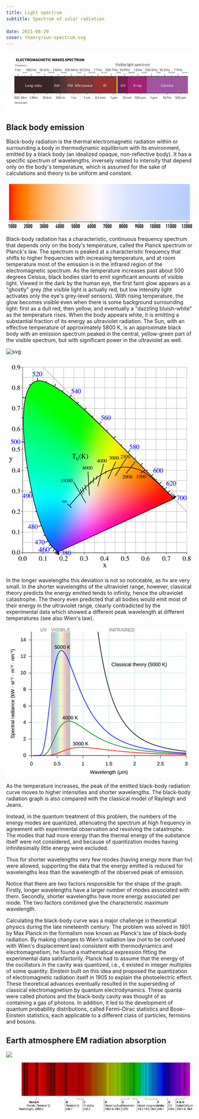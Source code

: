 ```yaml
---
title: Light spectrum
subtitle: Spectrum of solar radiation

date: 2021-08-29
cover: theory/sun-spectrum.svg
---
```


![svg](./em-spectrum.svg)

## Black body emission

Black-body radiation is the thermal electromagnetic radiation within or surrounding a body in thermodynamic equilibrium with its environment, emitted by a black body (an idealized opaque, non-reflective body). It has a specific spectrum of wavelengths, inversely related to intensity that depend only on the body's temperature, which is assumed for the sake of calculations and theory to be uniform and constant.

![svg](./Color_temperature_black_body_800-12200K.svg)

Black-body radiation has a characteristic, continuous frequency spectrum that depends only on the body's temperature, called the Planck spectrum or Planck's law. The spectrum is peaked at a characteristic frequency that shifts to higher frequencies with increasing temperature, and at room temperature most of the emission is in the infrared region of the electromagnetic spectrum. As the temperature increases past about 500 degrees Celsius, black bodies start to emit significant amounts of visible light. Viewed in the dark by the human eye, the first faint glow appears as a "ghostly" grey (the visible light is actually red, but low intensity light activates only the eye's grey-level sensors). With rising temperature, the glow becomes visible even when there is some background surrounding light: first as a dull red, then yellow, and eventually a "dazzling bluish-white" as the temperature rises. When the body appears white, it is emitting a substantial fraction of its energy as ultraviolet radiation. The Sun, with an effective temperature of approximately 5800 K, is an approximate black body with an emission spectrum peaked in the central, yellow-green part of the visible spectrum, but with significant power in the ultraviolet as well.

![svg](./Wiens_law.svg)

![](./PlanckianLocus.png)

In the longer wavelengths this deviation is not so noticeable, as hv are very small. In the shorter wavelengths of the ultraviolet range, however, classical theory predicts the energy emitted tends to infinity, hence the ultraviolet catastrophe. The theory even predicted that all bodies would emit most of their energy in the ultraviolet range, clearly contradicted by the experimental data which showed a different peak wavelength at different temperatures (see also Wien's law).

![svg](./Black_body.svg)

As the temperature increases, the peak of the emitted black-body radiation curve moves to higher intensities and shorter wavelengths. The black-body radiation graph is also compared with the classical model of Rayleigh and Jeans.

Instead, in the quantum treatment of this problem, the numbers of the energy modes are quantized, attenuating the spectrum at high frequency in agreement with experimental observation and resolving the catastrophe. The modes that had more energy than the thermal energy of the substance itself were not considered, and because of quantization modes having infinitesimally little energy were excluded.

Thus for shorter wavelengths very few modes (having energy more than hν) were allowed, supporting the data that the energy emitted is reduced for wavelengths less than the wavelength of the observed peak of emission.

Notice that there are two factors responsible for the shape of the graph. Firstly, longer wavelengths have a larger number of modes associated with them. Secondly, shorter wavelengths have more energy associated per mode. The two factors combined give the characteristic maximum wavelength.

Calculating the black-body curve was a major challenge in theoretical physics during the late nineteenth century. The problem was solved in 1901 by Max Planck in the formalism now known as Planck's law of black-body radiation. By making changes to Wien's radiation law (not to be confused with Wien's displacement law) consistent with thermodynamics and electromagnetism, he found a mathematical expression fitting the experimental data satisfactorily. Planck had to assume that the energy of the oscillators in the cavity was quantized, i.e., it existed in integer multiples of some quantity. Einstein built on this idea and proposed the quantization of electromagnetic radiation itself in 1905 to explain the photoelectric effect. These theoretical advances eventually resulted in the superseding of classical electromagnetism by quantum electrodynamics. These quanta were called photons and the black-body cavity was thought of as containing a gas of photons. In addition, it led to the development of quantum probability distributions, called Fermi–Dirac statistics and Bose–Einstein statistics, each applicable to a different class of particles, fermions and bosons.

## Earth atmosphere EM radiation absorption

<img src="/media/theory/sun-spectrum.svg">

<img src="./spectral-lines.svg">
